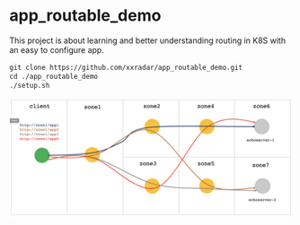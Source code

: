 # app_routable_demo

This project is about learning and better understanding routing in K8S with an easy to configure app.

```
git clone https://github.com/xxradar/app_routable_demo.git
cd ./app_routable_demo
./setup.sh
```


![App Routable demo](img.png "App Routable demo")

